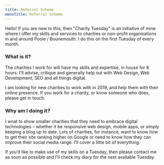 ```yaml
---
title: Referral Scheme
menuTitle: Referral Scheme
---
```


Hello! If you are new to this, then "Charity Tuesday" is an initiative of mine where I offer my skills and services to charities or non-profit organisations in and around Poole / Bounemouth. I do this on the first Tuesday of every month.

### What is it?

The charities I work for will have my skills and expertise, in house for 8 hours. I’ll advise, critique and generally help out with Web Design, Web Development, SEO and all things digital.

I am looking for new charities to work with in 2019, and help them with their online presence. If you work for a charity, or know someone who does, please get in touch.

### Why am I doing it?

I wnat to show smaller charities that they need to embrace digital technologies – whether it be responsive web design, mobile apps, or simply keeping a blog up to date. Lots of charities, for instance, want to know how to get their site ranking higher on Google or need to know how they can improve their social media range. I’ll cover a little bit of everything.

If you’d like to make use of my skills on a Tuesday, then please contact me as soon as possible and I’ll check my diary for the next available Tuesday.
